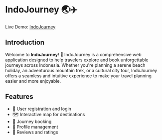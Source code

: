 # IndoJourney 🌏✈️

Live Demo: [IndoJourney](https://yousef3la2.github.io/IndoJourney/)

## Introduction
Welcome to **IndoJourney**! 🌟 IndoJourney is a comprehensive web application designed to help travelers explore and book unforgettable journeys across Indonesia. Whether you're planning a serene beach holiday, an adventurous mountain trek, or a cultural city tour, IndoJourney offers a seamless and intuitive experience to make your travel planning easier and more enjoyable.

## Features
- 📝 User registration and login
- 🗺️ Interactive map for destinations
- 📅 Journey booking
- 👤 Profile management
- 🌟 Reviews and ratings
